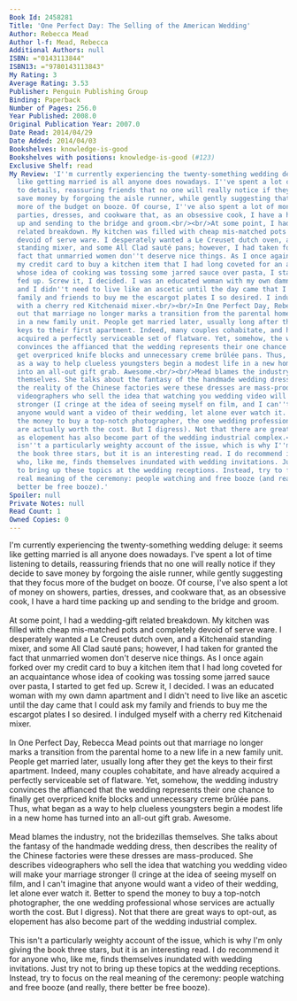 ```yaml
---
Book Id: 2458281
Title: 'One Perfect Day: The Selling of the American Wedding'
Author: Rebecca Mead
Author l-f: Mead, Rebecca
Additional Authors: null
ISBN: ="0143113844"
ISBN13: ="9780143113843"
My Rating: 3
Average Rating: 3.53
Publisher: Penguin Publishing Group
Binding: Paperback
Number of Pages: 256.0
Year Published: 2008.0
Original Publication Year: 2007.0
Date Read: 2014/04/29
Date Added: 2014/04/03
Bookshelves: knowledge-is-good
Bookshelves with positions: knowledge-is-good (#123)
Exclusive Shelf: read
My Review: 'I''m currently experiencing the twenty-something wedding deluge: it seems
  like getting married is all anyone does nowadays. I''ve spent a lot of time listening
  to details, reassuring friends that no one will really notice if they decide to
  save money by forgoing the aisle runner, while gently suggesting that they focus
  more of the budget on booze. Of course, I''ve also spent a lot of money on showers,
  parties, dresses, and cookware that, as an obsessive cook, I have a hard time packing
  up and sending to the bridge and groom.<br/><br/>At some point, I had a wedding-gift
  related breakdown. My kitchen was filled with cheap mis-matched pots and completely
  devoid of serve ware. I desperately wanted a Le Creuset dutch oven, and a Kitchenaid
  standing mixer, and some All Clad sauté pans; however, I had taken for granted the
  fact that unmarried women don''t deserve nice things. As I once again forked over
  my credit card to buy a kitchen item that I had long coveted for an acquaintance
  whose idea of cooking was tossing some jarred sauce over pasta, I started to get
  fed up. Screw it, I decided. I was an educated woman with my own damn apartment
  and I didn''t need to live like an ascetic until the day came that I could ask my
  family and friends to buy me the escargot plates I so desired. I indulged myself
  with a cherry red Kitchenaid mixer.<br/><br/>In One Perfect Day, Rebecca Mead points
  out that marriage no longer marks a transition from the parental home to a new life
  in a new family unit. People get married later, usually long after they get the
  keys to their first apartment. Indeed, many couples cohabitate, and have already
  acquired a perfectly serviceable set of flatware. Yet, somehow, the wedding industry
  convinces the affianced that the wedding represents their one chance to finally
  get overpriced knife blocks and unnecessary creme brûlée pans. Thus, what began
  as a way to help clueless youngsters begin a modest life in a new home has turned
  into an all-out gift grab. Awesome.<br/><br/>Mead blames the industry, not the bridezillas
  themselves. She talks about the fantasy of the handmade wedding dress, then describes
  the reality of the Chinese factories were these dresses are mass-produced. She describes
  videographers who sell the idea that watching you wedding video will make your marriage
  stronger (I cringe at the idea of seeing myself on film, and I can''t imagine that
  anyone would want a video of their wedding, let alone ever watch it. Better to spend
  the money to buy a top-notch photographer, the one wedding professional whose services
  are actually worth the cost. But I digress). Not that there are great ways to opt-out,
  as elopement has also become part of the wedding industrial complex.<br/><br/>This
  isn''t a particularly weighty account of the issue, which is why I''m only giving
  the book three stars, but it is an interesting read. I do recommend it for anyone
  who, like me, finds themselves inundated with wedding invitations. Just try not
  to bring up these topics at the wedding receptions. Instead, try to focus on the
  real meaning of the ceremony: people watching and free booze (and really, there
  better be free booze).'
Spoiler: null
Private Notes: null
Read Count: 1
Owned Copies: 0
---
```


I'm currently experiencing the twenty-something wedding deluge: it seems like getting married is all anyone does nowadays. I've spent a lot of time listening to details, reassuring friends that no one will really notice if they decide to save money by forgoing the aisle runner, while gently suggesting that they focus more of the budget on booze. Of course, I've also spent a lot of money on showers, parties, dresses, and cookware that, as an obsessive cook, I have a hard time packing up and sending to the bridge and groom.<br/><br/>At some point, I had a wedding-gift related breakdown. My kitchen was filled with cheap mis-matched pots and completely devoid of serve ware. I desperately wanted a Le Creuset dutch oven, and a Kitchenaid standing mixer, and some All Clad sauté pans; however, I had taken for granted the fact that unmarried women don't deserve nice things. As I once again forked over my credit card to buy a kitchen item that I had long coveted for an acquaintance whose idea of cooking was tossing some jarred sauce over pasta, I started to get fed up. Screw it, I decided. I was an educated woman with my own damn apartment and I didn't need to live like an ascetic until the day came that I could ask my family and friends to buy me the escargot plates I so desired. I indulged myself with a cherry red Kitchenaid mixer.<br/><br/>In One Perfect Day, Rebecca Mead points out that marriage no longer marks a transition from the parental home to a new life in a new family unit. People get married later, usually long after they get the keys to their first apartment. Indeed, many couples cohabitate, and have already acquired a perfectly serviceable set of flatware. Yet, somehow, the wedding industry convinces the affianced that the wedding represents their one chance to finally get overpriced knife blocks and unnecessary creme brûlée pans. Thus, what began as a way to help clueless youngsters begin a modest life in a new home has turned into an all-out gift grab. Awesome.<br/><br/>Mead blames the industry, not the bridezillas themselves. She talks about the fantasy of the handmade wedding dress, then describes the reality of the Chinese factories were these dresses are mass-produced. She describes videographers who sell the idea that watching you wedding video will make your marriage stronger (I cringe at the idea of seeing myself on film, and I can't imagine that anyone would want a video of their wedding, let alone ever watch it. Better to spend the money to buy a top-notch photographer, the one wedding professional whose services are actually worth the cost. But I digress). Not that there are great ways to opt-out, as elopement has also become part of the wedding industrial complex.<br/><br/>This isn't a particularly weighty account of the issue, which is why I'm only giving the book three stars, but it is an interesting read. I do recommend it for anyone who, like me, finds themselves inundated with wedding invitations. Just try not to bring up these topics at the wedding receptions. Instead, try to focus on the real meaning of the ceremony: people watching and free booze (and really, there better be free booze).